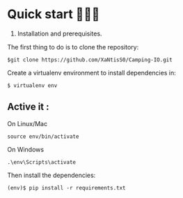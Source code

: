 
# Quick start 🚀🚀🚀

1. Installation and prerequisites.
 
The first thing to do is to clone the repository:

```
$git clone https://github.com/XaNtisS0/Camping-IO.git
```

Create a virtualenv environment to install dependencies in:

```
$ virtualenv env
```

## Active it :

On Linux/Mac

```
source env/bin/activate
```
On Windows

```
.\env\Scripts\activate
```
Then install the dependencies:

```
(env)$ pip install -r requirements.txt
```
